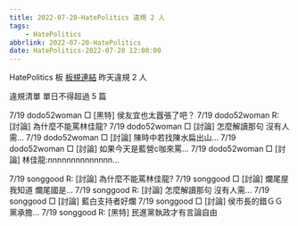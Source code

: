 ```yaml
---
title: 2022-07-20-HatePolitics 違規 2 人
tags:
    - HatePolitics
abbrlink: 2022-07-20-HatePolitics
date: HatePolitics-2022-07-20 12:00:00
---
```

HatePolitics 板 [板規連結](https://www.ptt.cc/bbs/HatePolitics/M.1617115262.A.D60.html)
昨天違規 2 人
<!-- more -->

違規清單
單日不得超過 5 篇

7/19 dodo52woman □ [黑特] 侯友宜也太囂張了吧？
7/19 dodo52woman R: [討論] 為什麼不能罵林佳龍?
7/19 dodo52woman □ [討論] 怎麼解讀那句 沒有人需…
7/19 dodo52woman □ [討論] 陳時中若找陳水扁出山…
7/19 dodo52woman □ [討論] 如果今天是藍營c咖來罵…
7/19 dodo52woman □ [討論] 林佳龍:nnnnnnnnnnnnnn…

7/19 songgood R: [討論] 為什麼不能罵林佳龍?
7/19 songgood □ [討論] 爛尾屋我知道 爛尾國是…
7/19 songgood R: [討論] 怎麼解讀那句 沒有人需…
7/19 songgood □ [討論] 藍白支持者好爛
7/19 songgood □ [討論] 侯市長的錯ＧＧ黨承擔…
7/19 songgood R: [黑特] 民進黨執政才有言論自由